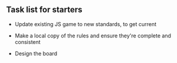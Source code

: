 ## Task list for starters

- Update existing JS game to new standards, to get current

- Make a local copy of the rules and ensure they're complete and consistent

- Design the board

  